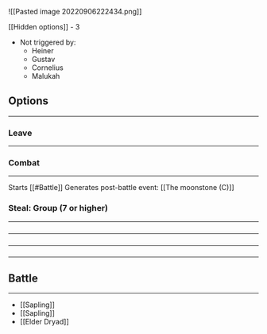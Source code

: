 ![[Pasted image 20220906222434.png]]

[[Hidden options]] - 3
- Not triggered by:
	- Heiner
	- Gustav
	- Cornelius
	- Malukah

## Options
---

### Leave
---

### Combat
---
Starts [[#Battle]]
Generates post-battle event: [[The moonstone (C)]]

### Steal: Group (7 or higher)
---

### 
---

### 
---

### 
---

## Battle
---
- [[Sapling]]
- [[Sapling]]
- [[Elder Dryad]]
